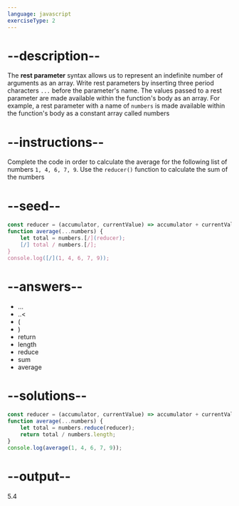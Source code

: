 ```yaml
---
language: javascript
exerciseType: 2
---
```


# --description--

The __rest parameter__ syntax allows us to represent an indefinite number of arguments as an array.
Write rest parameters by inserting three period characters `...` before the parameter's name.
The values passed to a rest parameter are made available within the function's body as an array.
For example, a rest parameter with a name of `numbers` is made available within the function's body as a constant array called numbers

# --instructions--

Complete the code in order to calculate the average for the following list of numbers `1, 4, 6, 7, 9`.
Use the `reducer()` function to calculate the sum of the numbers

# --seed--

```javascript
const reducer = (accumulator, currentValue) => accumulator + currentValue;
function average(...numbers) {
    let total = numbers.[/](reducer);
    [/] total / numbers.[/];
}
console.log([/](1, 4, 6, 7, 9));
```

# --answers--

- ...
- ..<
- (
- )
- return
- length
- reduce
- sum
- average

# --solutions--

```javascript
const reducer = (accumulator, currentValue) => accumulator + currentValue;
function average(...numbers) {
    let total = numbers.reduce(reducer);
    return total / numbers.length;
}
console.log(average(1, 4, 6, 7, 9));
```

# --output--

5.4
